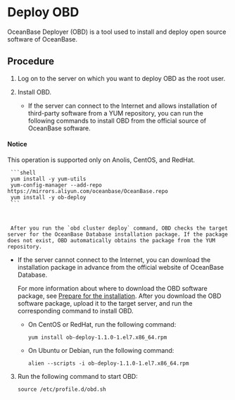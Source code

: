 Deploy OBD
===============================

OceanBase Deployer (OBD) is a tool used to install and deploy open source software of OceanBase.

Procedure
------------------------------

1. Log on to the server on which you want to deploy OBD as the root user.



2. Install OBD.

   * If the server can connect to the Internet and allows installation of third-party software from a YUM repository, you can run the following commands to install OBD from the official source of OceanBase software.

  <main id="notice" type='notice'>
    <h4>Notice</h4>
    <p>This operation is supported only on Anolis, CentOS, and RedHat.</p>
  </main>

     ```shell
     yum install -y yum-utils
     yum-config-manager --add-repo https://mirrors.aliyun.com/oceanbase/OceanBase.repo
     yum install -y ob-deploy
     ```



     After you run the `obd cluster deploy` command, OBD checks the target server for the OceanBase Database installation package. If the package does not exist, OBD automatically obtains the package from the YUM repository.


   * If the server cannot connect to the Internet, you can download the installation package in advance from the official website of OceanBase Database.

     For more information about where to download the OBD software package, see [Prepare for the installation](../400.installation-preparation.md). After you download the OBD software package, upload it to the target server, and run the corresponding command to install OBD.
     * On CentOS or RedHat, run the following command:

       ```shell
       yum install ob-deploy-1.1.0-1.el7.x86_64.rpm
       ```



     * On Ubuntu or Debian, run the following command:

       ```shell
       alien --scripts -i ob-deploy-1.1.0-1.el7.x86_64.rpm
       ```









3. Run the following command to start OBD:

   ```shell
   source /etc/profile.d/obd.sh
   ```




